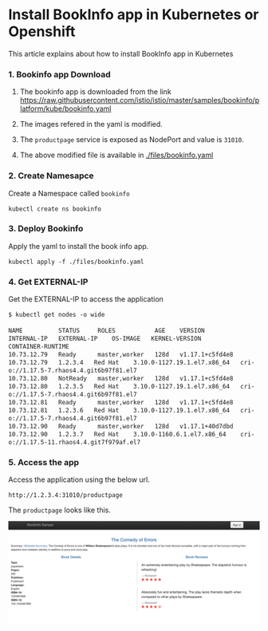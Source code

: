 # Install BookInfo app in Kubernetes or Openshift

This article explains about how to install BookInfo app in Kubernetes

### 1. Bookinfo app Download

1. The bookinfo app is downloaded from the link https://raw.githubusercontent.com/istio/istio/master/samples/bookinfo/platform/kube/bookinfo.yaml

2. The images refered in the yaml is modified.

3. The `productpage` service is exposed as NodePort and value is `31010`.

4. The above modified file is available  in [./files/bookinfo.yaml](./files/bookinfo.yaml)

### 2. Create Namesapce

Create a Namespace called `bookinfo`

```
kubectl create ns bookinfo
```

### 3. Deploy Bookinfo

 Apply the yaml to install the book info app.

  ```
  kubectl apply -f ./files/bookinfo.yaml
  ```

### 4. Get EXTERNAL-IP

Get the EXTERNAL-IP to access the application

  ```
  $ kubectl get nodes -o wide

  NAME          STATUS     ROLES           AGE    VERSION           INTERNAL-IP   EXTERNAL-IP    OS-IMAGE   KERNEL-VERSION                CONTAINER-RUNTIME
  10.73.12.79   Ready      master,worker   128d   v1.17.1+c5fd4e8   10.73.12.79   1.2.3.4   Red Hat    3.10.0-1127.19.1.el7.x86_64   cri-o://1.17.5-7.rhaos4.4.git6b97f81.el7
  10.73.12.80   NotReady   master,worker   128d   v1.17.1+c5fd4e8   10.73.12.80   1.2.3.5   Red Hat    3.10.0-1127.19.1.el7.x86_64   cri-o://1.17.5-7.rhaos4.4.git6b97f81.el7
  10.73.12.81   Ready      master,worker   128d   v1.17.1+c5fd4e8   10.73.12.81   1.2.3.6   Red Hat    3.10.0-1127.19.1.el7.x86_64   cri-o://1.17.5-7.rhaos4.4.git6b97f81.el7
  10.73.12.90   Ready      master,worker   128d   v1.17.1+40d7dbd   10.73.12.90   1.2.3.7   Red Hat    3.10.0-1160.6.1.el7.x86_64    cri-o://1.17.5-11.rhaos4.4.git7f979af.el7
  ```

### 5. Access the app

Access the application using the below url.

```
http://1.2.3.4:31010/productpage
```

The `productpage` looks like this.

<img src="images/01-app.png">



